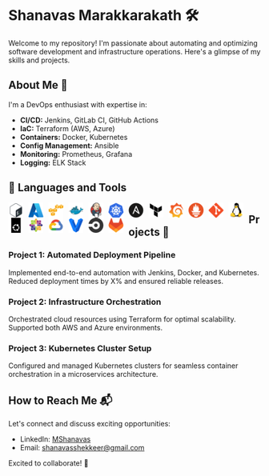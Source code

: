 # Shanavas Marakkarakath 🛠️

Welcome to my repository! I'm passionate about automating and optimizing software development and infrastructure operations. Here's a glimpse of my skills and projects.

## About Me 👋

I'm a DevOps enthusiast with expertise in:

- **CI/CD:** Jenkins, GitLab CI, GitHub Actions
- **IaC:** Terraform (AWS, Azure)
- **Containers:** Docker, Kubernetes
- **Config Management:** Ansible
- **Monitoring:** Prometheus, Grafana
- **Logging:** ELK Stack


## 🧰 Languages and Tools

<img align="left" alt="Bash" width="30px" style="padding-right:10px;" src="https://github.com/devicons/devicon/blob/v2.15.1/icons/bash/bash-original.svg" />
<img align="left" alt="Azure" width="30px" style="padding-right:10px;" src="https://github.com/devicons/devicon/blob/v2.15.1/icons/azure/azure-original.svg"/>
<img align="left" alt="AWS" width="30px" style="padding-right:10px;" src="https://github.com/devicons/devicon/blob/v2.15.1/icons/amazonwebservices/amazonwebservices-original.svg"/>
<img align="left" alt="Docker" width="30px" style="padding-right:10px;" src="https://github.com/devicons/devicon/blob/v2.15.1/icons/docker/docker-original.svg"/>
<img align="left" alt="Jenkins" width="30px" style="padding-right:10px;" src="https://github.com/devicons/devicon/blob/v2.15.1/icons/jenkins/jenkins-original.svg"/>
<img align="left" alt="Kubernetes" width="30px" style="padding-right:10px;" src="https://github.com/devicons/devicon/blob/v2.15.1/icons/kubernetes/kubernetes-plain.svg"/>
<img align="left" alt="Ansible" width="30px" style="padding-right:10px;" src="https://github.com/devicons/devicon/blob/v2.15.1/icons/ansible/ansible-original.svg"/>
<img align="left" alt="Terraform" width="30px" style="padding-right:10px;" src="https://github.com/devicons/devicon/blob/v2.15.1/icons/terraform/terraform-plain.svg"/>
<img align="left" alt="Grafana" width="30px" style="padding-right:10px;" src="https://github.com/devicons/devicon/blob/v2.15.1/icons/grafana/grafana-original.svg" />
<img align="left" alt="Prometheus" width="30px" style="padding-right:10px;" src="https://github.com/devicons/devicon/blob/v2.15.1/icons/prometheus/prometheus-original.svg" />
<img align="left" alt="Git" width="30px" style="padding-right:10px;" src="https://github.com/devicons/devicon/blob/v2.15.1/icons/git/git-original.svg" />
<img align="left" alt="Linux" width="30px" style="padding-right:10px;" src="https://github.com/devicons/devicon/blob/v2.15.1/icons/linux/linux-original.svg" />
<img align="left" alt="Ubuntu" width="30px" style="padding-right:10px;" src="https://github.com/devicons/devicon/blob/v2.15.1/icons/ubuntu/ubuntu-plain.svg" />
<img align="left" alt="CentOS" width="30px" style="padding-right:10px;" src="https://github.com/devicons/devicon/blob/v2.15.1/icons/centos/centos-original.svg" />
<img align="left" alt="Google Cloud Platform" width="30px" style="padding-right:10px;" src="https://github.com/devicons/devicon/blob/v2.15.1/icons/googlecloud/googlecloud-original.svg" />
<img align="left" alt="Vagrant" width="30px" style="padding-right:10px;" src="https://github.com/devicons/devicon/blob/v2.15.1/icons/vagrant/vagrant-original.svg" />
<img align="left" alt="CircleCI" width="30px" style="padding-right:10px;" src="https://github.com/devicons/devicon/blob/v2.15.1/icons/circleci/circleci-plain.svg" />
<img align="left" alt="GitLab" width="30px" style="padding-right:10px;" src="https://github.com/devicons/devicon/blob/v2.15.1/icons/gitlab/gitlab-original.svg" />

#

## Projects 🚀

### Project 1: Automated Deployment Pipeline

Implemented end-to-end automation with Jenkins, Docker, and Kubernetes. Reduced deployment times by X% and ensured reliable releases.

### Project 2: Infrastructure Orchestration

Orchestrated cloud resources using Terraform for optimal scalability. Supported both AWS and Azure environments.

### Project 3: Kubernetes Cluster Setup

Configured and managed Kubernetes clusters for seamless container orchestration in a microservices architecture.

## How to Reach Me 📬

Let's connect and discuss exciting opportunities:

- LinkedIn: [MShanavas](https://www.linkedin.com/in/mshanavas)
- Email: shanavasshekkeer@gmail.com

Excited to collaborate! 🤝
